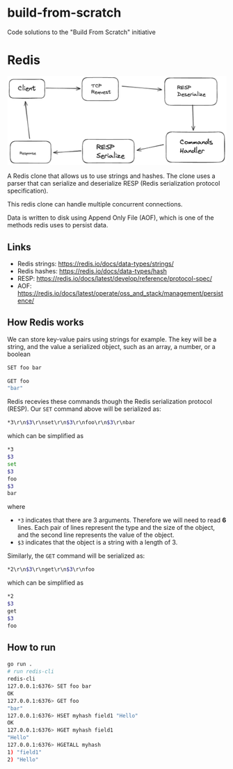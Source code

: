 # build-from-scratch
Code solutions to the "Build From Scratch" initiative

# Redis
![redis](./assets//redis.png)

A Redis clone that allows us to use strings and hashes. The clone uses a parser that can serialize and deserialize RESP (Redis serialization protocol specification). 

This redis clone can handle multiple concurrent connections. 

Data is written to disk using Append Only File (AOF), which is one of the methods redis uses to persist data.

## Links
- Redis strings: https://redis.io/docs/data-types/strings/
- Redis hashes: https://redis.io/docs/data-types/hash
- RESP: https://redis.io/docs/latest/develop/reference/protocol-spec/
- AOF: https://redis.io/docs/latest/operate/oss_and_stack/management/persistence/

## How Redis works
We can store key-value pairs using strings for example. The key will be a string, and the value a serialized object, such as an array, a number, or a boolean
```bash
SET foo bar
```
```bash
GET foo
"bar"
```
Redis recevies these commands though the Redis serialization protocol (RESP). Our `SET` command above will be serialized as:
```bash
*3\r\n$3\r\nset\r\n$3\r\nfoo\r\n$3\r\nbar
```
which can be simplified as
```bash
*3
$3
set
$3
foo
$3
bar
```
where
- `*3` indicates that there are 3 arguments. Therefore we will need to read **6** lines. Each pair of lines represent the type and the size of the object, and the second line represents the value of the object.
- `$3` indicates that the object is a string with a length of 3.

Similarly, the `GET` command will be serialized as:
```bash
*2\r\n$3\r\nget\r\n$3\r\nfoo
```
which can be simplified as
```bash
*2
$3
get
$3
foo
```

## How to run
```bash
go run .
# run redis-cli
redis-cli
127.0.0.1:6376> SET foo bar
OK
127.0.0.1:6376> GET foo
"bar"
127.0.0.1:6376> HSET myhash field1 "Hello"
OK
127.0.0.1:6376> HGET myhash field1
"Hello"
127.0.0.1:6376> HGETALL myhash
1) "field1"
2) "Hello"
```